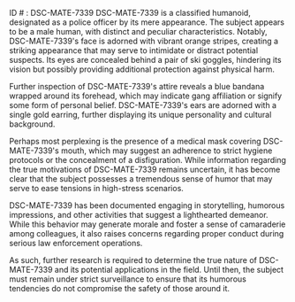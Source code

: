 ID # : DSC-MATE-7339
DSC-MATE-7339 is a classified humanoid, designated as a police officer by its mere appearance. The subject appears to be a male human, with distinct and peculiar characteristics. Notably, DSC-MATE-7339's face is adorned with vibrant orange stripes, creating a striking appearance that may serve to intimidate or distract potential suspects. Its eyes are concealed behind a pair of ski goggles, hindering its vision but possibly providing additional protection against physical harm.

Further inspection of DSC-MATE-7339's attire reveals a blue bandana wrapped around its forehead, which may indicate gang affiliation or signify some form of personal belief. DSC-MATE-7339's ears are adorned with a single gold earring, further displaying its unique personality and cultural background.

Perhaps most perplexing is the presence of a medical mask covering DSC-MATE-7339's mouth, which may suggest an adherence to strict hygiene protocols or the concealment of a disfiguration. While information regarding the true motivations of DSC-MATE-7339 remains uncertain, it has become clear that the subject possesses a tremendous sense of humor that may serve to ease tensions in high-stress scenarios.

DSC-MATE-7339 has been documented engaging in storytelling, humorous impressions, and other activities that suggest a lighthearted demeanor. While this behavior may generate morale and foster a sense of camaraderie among colleagues, it also raises concerns regarding proper conduct during serious law enforcement operations.

As such, further research is required to determine the true nature of DSC-MATE-7339 and its potential applications in the field. Until then, the subject must remain under strict surveillance to ensure that its humorous tendencies do not compromise the safety of those around it.